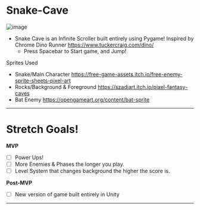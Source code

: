 # Snake-Cave

![image](https://user-images.githubusercontent.com/100661082/178079338-6aff8f49-3845-41da-b146-4ab5921a5236.png)


 - Snake Cave is an Infinite Scroller built entirely using Pygame! Inspired by Chrome Dino Runner https://www.tuckercraig.com/dino/
    - Press Spacebar to Start game, and Jump! 

Sprites Used
- Snake/Main Character https://free-game-assets.itch.io/free-enemy-sprite-sheets-pixel-art
- Rocks/Background & Foreground https://szadiart.itch.io/pixel-fantasy-caves
- Bat Enemy https://opengameart.org/content/bat-sprite
_____________________________

# Stretch Goals!

 **MVP**
- [ ] Power Ups!
- [ ] More Enemies & Phases the longer you play.
- [ ] Level System that changes background the higher the score is.

 **Post-MVP**
- [ ] New version of game built entirely in Unity
__________________________



